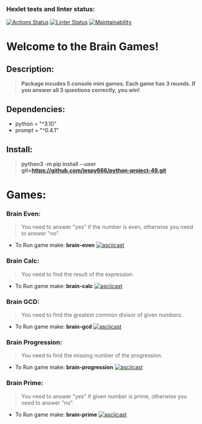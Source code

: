 ### Hexlet tests and linter status:
[![Actions Status](https://github.com/jespy666/python-project-49/workflows/hexlet-check/badge.svg)](https://github.com/jespy666/python-project-49/actions)
[![Linter Status](https://github.com/jespy666/python-project-49/workflows/Lint/badge.svg)](https://github.com/jespy666/python-project-49/actions)
[![Maintainability](https://api.codeclimate.com/v1/badges/dacd2d1aee6ed66ab21e/maintainability)](https://codeclimate.com/github/jespy666/python-project-49/maintainability)

# Welcome to the Brain Games!

## Description:
> **Package incudes 5 console mini games. Each game has 3 rounds. If you answer all 3 questions correctly, you win!**

## Dependencies:
* python = "^3.10"
* prompt = "^0.4.1"

## Install:
> **python3 -m pip install --user git+https://github.com/jespy666/python-project-49.git**

# Games:

### Brain Even:
> You need to answer "yes" if the number is even, otherwise you need to answer "no".
* To Run game make:  **brain-even**
[![asciicast](https://asciinema.org/a/559421.svg)](https://asciinema.org/a/559421)

### Brain Calc:
> You need to find the result of the expression.
* To Run game make:  **brain-calc**
[![asciicast](https://asciinema.org/a/559499.svg)](https://asciinema.org/a/559499)

### Brain GCD:
> You need to find the greatest common divisor of given numbers.
* To Run game make:  **brain-gcd**
[![asciicast](https://asciinema.org/a/559669.svg)](https://asciinema.org/a/559669)

### Brain Progression:
> You need to find the missing number of the progression.
* To Run game make:  **brain-progression**
[![asciicast](https://asciinema.org/a/559693.svg)](https://asciinema.org/a/559693)

### Brain Prime:
> You need to answer "yes" if given number is prime, otherwise you need to answer "no".
* To Run game make:  **brain-prime**
[![asciicast](https://asciinema.org/a/559709.svg)](https://asciinema.org/a/559709)

